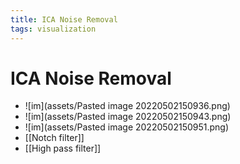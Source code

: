 ```yaml
---
title: ICA Noise Removal
tags: visualization
---
```


# ICA Noise Removal
- ![im](assets/Pasted image 20220502150936.png)
- ![im](assets/Pasted image 20220502150943.png)
- ![im](assets/Pasted image 20220502150951.png)
- [[Notch filter]]
- [[High pass filter]]










